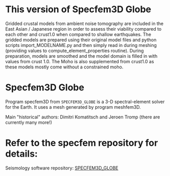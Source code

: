 # This version of Specfem3D Globe
Gridded crustal models from ambient noise tomography are included in the East Asian / Japanese region in order to assess their viability compared to each other and crust1.0 when compared to shallow earthquakes.
The gridded models are prepared using their original model files and python scripts import_MODELNAME.py and then simply read in during meshing (providing values to compute_element_properties routine). During preparation, models are smoothed and the model domain is filled in with values from crust 1.0. The Moho is also supplemented from crust1.0 as these models mostly come without a constrained moho.

# Specfem3D Globe

Program specfem3D from `SPECFEM3D_GLOBE` is a 3-D spectral-element solver for the Earth.
It uses a mesh generated by program meshfem3D.

Main "historical" authors: Dimitri Komatitsch and Jeroen Tromp
  (there are currently many more!)

# Refer to the specfem repository for details:
Seismology software repository: [SPECFEM3D_GLOBE](https://geodynamics.org/cig/software/specfem3d_globe/)

